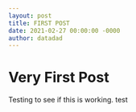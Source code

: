 ```yaml
---
layout: post
title: FIRST POST
date: 2021-02-27 00:00:00 -0000
author: datadad
---
```


# Very First Post

Testing to see if this is working. test